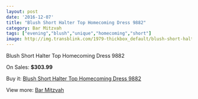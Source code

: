 ```yaml
---
layout: post
date: '2016-12-07'
title: "Blush Short Halter Top Homecoming Dress 9882"
category: Bar Mitzvah
tags: ["evening","blush","unique","homecoming","short"]
image: http://img.transblink.com/1979-thickbox_default/blush-short-halter-top-homecoming-dress-9882.jpg
---
```

Blush Short Halter Top Homecoming Dress 9882

On Sales: **$303.99**
<a href="https://www.transblink.com/en/bar-mitzvah/646-blush-short-halter-top-homecoming-dress-9882.html"><amp-img layout="responsive" width="600" height="600" src="//img.transblink.com/1979-thickbox_default/blush-short-halter-top-homecoming-dress-9882.jpg" alt="Blush Short Halter Top Homecoming Dress 9882 0" /></a>
<a href="https://www.transblink.com/en/bar-mitzvah/646-blush-short-halter-top-homecoming-dress-9882.html"><amp-img layout="responsive" width="600" height="600" src="//img.transblink.com/1981-thickbox_default/blush-short-halter-top-homecoming-dress-9882.jpg" alt="Blush Short Halter Top Homecoming Dress 9882 1" /></a>
<a href="https://www.transblink.com/en/bar-mitzvah/646-blush-short-halter-top-homecoming-dress-9882.html"><amp-img layout="responsive" width="600" height="600" src="//img.transblink.com/1980-thickbox_default/blush-short-halter-top-homecoming-dress-9882.jpg" alt="Blush Short Halter Top Homecoming Dress 9882 2" /></a>

Buy it: [Blush Short Halter Top Homecoming Dress 9882](https://www.transblink.com/en/bar-mitzvah/646-blush-short-halter-top-homecoming-dress-9882.html "Blush Short Halter Top Homecoming Dress 9882")

View more: [Bar Mitzvah](https://www.transblink.com/en/2-bar-mitzvah "Bar Mitzvah")